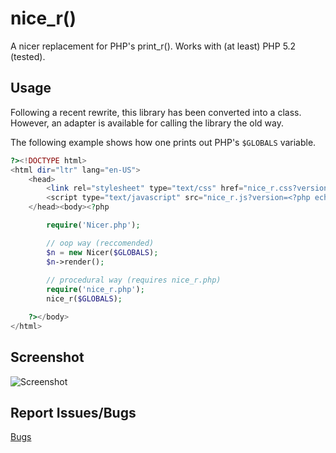 nice_r()
========

A nicer replacement for PHP's print_r(). Works with (at least) PHP 5.2 (tested).

Usage
-----

Following a recent rewrite, this library has been converted into a class.
However, an adapter is available for calling the library the old way.

The following example shows how one prints out PHP's `$GLOBALS` variable.

```php
?><!DOCTYPE html>
<html dir="ltr" lang="en-US">
	<head>
		<link rel="stylesheet" type="text/css" href="nice_r.css?version=<?php echo filemtime('src/nice_r/nice_r.css'); ?>"/>
		<script type="text/javascript" src="nice_r.js?version=<?php echo filemtime('src/nice_r/nice_r.js'); ?>"></script>
	</head><body><?php

		require('Nicer.php');

		// oop way (reccomended)
		$n = new Nicer($GLOBALS);
		$n->render();
		
		// procedural way (requires nice_r.php)
		require('nice_r.php');
		nice_r($GLOBALS);

	?></body>
</html>
```

Screenshot
----------

![Screenshot](http://i.stack.imgur.com/VnUuV.png)

Report Issues/Bugs
------------------
[Bugs](https://github.com/uuf6429/nice_r/issues)